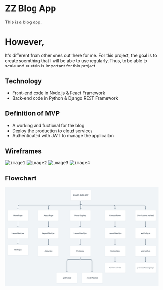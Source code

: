 # ZZ Blog App

This is a blog app.

# However,

It's different from other ones out there for me. For this project, the goal is
to create soemthing that I will be able to use regularly. Thus, to be able to
scale and sustain is important for this project.

## Technology

-   Front-end code in Node.js & React Framework
-   Back-end code in Python & Django REST Framework

## Definition of MVP

-   A working and fuctional for the blog
-   Deploy the production to cloud services
-   Authenticated with JWT to manage the applicaiton

## Wireframes

<kbd>![image1](/assets/Web%201920%20–%201.png)</kbd>
<kbd>![image2](/assets/Web%201920%20–%202.png)</kbd>
<kbd>![image3](/assets/Web%201920%20–%203.png)</kbd>
<kbd>![image4](/assets/Web%201920%20–%204.png)</kbd>

## Flowchart

<kbd>![flow](/assets/flow.png)</kbd>
